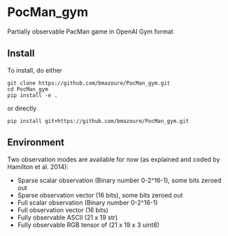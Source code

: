 # PocMan_gym
Partially observable PacMan game in OpenAI Gym format


## Install

To install, do either

```
git clone https://github.com/bmazoure/PocMan_gym.git
cd PocMan_gym
pip install -e .
```

or directly
```
pip install git+https://github.com/bmazoure/PocMan_gym.git
```

## Environment

Two observation modes are available for now (as explained and coded by Hamilton et al. 2014):
* Sparse scalar observation (Binary number 0-2^16-1), some bits zeroed out
* Sparse observation vector (16 bits), some bits zeroed out
* Full scalar observation (Binary number 0-2^16-1)
* Full observation vector (16 bits)
* Fully observable ASCII (21 x 19 str)
* Fully observable RGB tensor of (21 x 19 x 3 uint8)